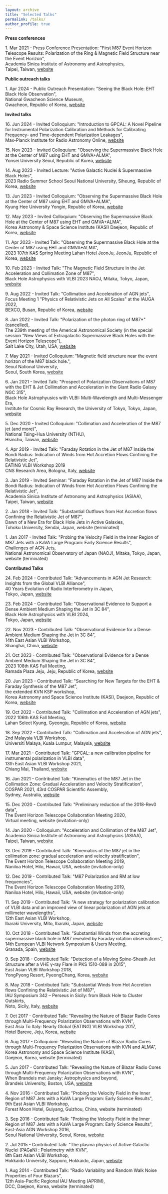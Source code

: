 ```yaml
---
layout: archive
title: "Selected Talks"
permalink: /talks/
author_profile: true
---
```


**Press conferences**

1\. Mar 2021 - Press Conference Presentation: "First M87 Event Horizon Telescope Results: Polarization of the Ring & Magnetic Field Structure near the Event Horizon", <br />
Academia Sinica Institute of Astronomy and Astrophysics, <br />
Taipei, Taiwan, [website](http://www.asiaa.sinica.edu.tw/news/shownews.php?i=c224900c36836fdf6ef50d6963df9c46)

**Public outreach talks**

1\. Apr 2024 - Public Outreach Presentation: "Seeing the Black Hole: EHT Black Hole Observation", <br />
National Gwacheon Science Museum, <br />
Gwacheon, Republic of Korea, [website](https://www.sciencecenter.go.kr/scipia/introduce/notice/24475)

**Invited talks**

16\. Jun 2024 - Invited Colloquium: "Introduction to GPCAL: A Novel Pipeline for Instrumental Polarization Calibration and Methods for Calibrating Frequency- and Time-dependent Polarization Leakages", <br />
Max-Planck Institute for Radio Astronomy
Online, [website](https://colloquia.mpifr-bonn.mpg.de/index.php?time=30)

15\. Nov 2023 - Invited Colloquium: "Observing the Supermassive Black Hole at the Center of M87 using EHT and GMVA+ALMA", <br />
Yonsei University
Seoul, Republic of Korea, [website](https://astro.yonsei.ac.kr/galaxy/galaxy01/seminar.do?mode=view&articleNo=177137&article.offset=0&articleLimit=10)

14\. Aug 2023 - Invited Lecture: "Active Galactic Nuclei \& Supermassive Black Holes", <br />
2023 Radio Summer School
Seoul National University, Siheung, Republic of Korea, [website](https://radio.kasi.re.kr/event/event.php?id=radiousers2023)

13\. Jun 2023 - Invited Colloquium: "Observing the Supermassive Black Hole at the Center of M87 using EHT and GMVA+ALMA", <br />
Kyung Hee University
Yongin, Republic of Korea, [website](https://space.khu.ac.kr/space/user/bbs/BMSR00040/view.do)

12\. May 2023 - Invited Colloquium: "Observing the Supermassive Black Hole at the Center of M87 using EHT and GMVA+ALMA", <br />
Korea Astronomy & Space Science Institute (KASI)
Daejeon, Republic of Korea, [website](https://www.kasi.re.kr/kor/post/eng_colloquium/29408)

11\. Apr 2023 - Invited Talk: "Observing the Supermassive Black Hole at the Center of M87 using EHT and GMVA+ALMA", <br />
2023 107th KAS Spring Meeting
Lahan Hotel JeonJu,  JeonJu, Republic of Korea, [website](http://www.kas.org/html/sub4_01_view.html?gubun=1&idx=74)

10\. Feb 2023 - Invited Talk: "The Magnetic Field Structure in the Jet Acceleration and Collimation Zone of M87", <br />
Black Hole Astrophysics with VLBI 2023
NAOJ, Mitaka, Tokyo, Japan, [website](https://sites.google.com/view/blackholeastrophysicswithvlbi2/program?authuser=0)

9\. Aug 2022 - Invited Talk: "Collimation and Acceleration of AGN jets", <br />
Focus Meeting 1 "Physics of Relativistic Jets on All Scales" at the IAUGA 2022, <br />
BEXCO, Busan, Republic of Korea, [website](http://ga2022-fm1.kasi.re.kr/?page_id=26)

8\. Jan 2022 - Invited Talk: "Polarization of the photon ring of M87*" (cancelled), <br />
The 239th meeting of the Americal Astronomical Society (in the special session "New Views of Extragalactic Supermassive Black Holes with the Event Horizon Telescope"), <br />
Salt Lake City, Utah, USA, [website](https://submissions.mirasmart.com/AAS239/itinerary/EventsAAG.aspx?rd=4)

7\. May 2021 - Invited Colloquium: "Magnetic field structure near the event horizon of the M87 black hole.", <br />
Seoul National University, <br />
Seoul, South Korea, [website](http://astro2.snu.ac.kr/bbs/board.php?tbl=colloquium170&mode=VIEW&num=10&category=&findType=&findWord=&sort1=&sort2=&language=&page=1)

6\. Jan 2021 - Invited Talk: "Prospect of Polarization Observations of M87 with the EHT & Jet Collimation and Acceleration in the Giant Radio Galaxy NGC 315", <br />
Black Hole Astrophyusics with VLBI: Multi-Wavelength and Multi-Messenger Era, <br />
Institute for Cosmic Ray Research, the University of Tokyo, Tokyo, Japan, [website](http://www.icrr.u-tokyo.ac.jp/hea/conference210118.html)

5\. Dec 2020 - Invited Colloquium: "Collimation and Acceleration of the M87 jet (and more)", <br />
National Tsing-Hua University (NTHU), <br />
Hsinchu, Taiwan, [website](http://www.astr.nthu.edu.tw/p/404-1336-186092.php?Lang=en)

4\. Apr 2019 - Invited Talk: "Faraday Rotation in the Jet of M87 Inside the Bondi Radius: Indication of Winds from Hot Accretion Flows Confining the Relativistic Jet", <br />
EATING VLBI Workshop 2019 <br />
CNS Research Area, Bologna, Italy, [website](https://sites.google.com/a/inaf.it/eating-vlbi-workshop-2019/program?authuser=0)

3\. Jan 2019 - Invited Seminar: "Faraday Rotation in the Jet of M87 Inside the Bondi Radius: Indication of Winds from Hot Accretion Flows Confining the Relativistic Jet", <br />
Academia Sinica Institute of Astronomy and Astrophysics (ASIAA), <br />
Taipei, Taiwan, [website](http://www.asiaa.sinica.edu.tw/activity/colloquium.php?i=2019)

2\. Jan 2018 - Invited Talk: "Substantial Outflows from Hot Accretion flows Confining the Relativistic Jet of M87", <br />
Dawn of a New Era for Black Hole Jets in Active Galaxies, <br />
Tohoku University, Sendai, Japan, website (terminated)

1\. Jan 2017 - Invited Talk: "Probing the Velocity Field in the Inner Region of M87 Jets with a KaVA Large Program: Early Science Results", <br />
Challenges of AGN Jets, <br />
National Astronomical Observatory of Japan (NAOJ), Mitaka, Tokyo, Japan, website (terminated)


**Contributed Talks**

24\. Feb 2024 - Contributed Talk: "Advancements in AGN Jet Research: Insights from the Global VLBI Alliance", <br />
40 Years Evolution of Radio Interferometry in Japan, <br />
Tokyo, Japan, [website](https://sites.google.com/view/40y-radio-interferometry-japan/home)

23\. Feb 2024 - Contributed Talk: "Observational Evidence to Support a Dense Ambient Medium Shaping the Jet in 3C 84", <br />
Black Hole Astrophysics with VLBI 2024, <br />
Tokyo, Japan, [website](https://sites.google.com/view/black-hole-astrophysics-with-v/program?authuser=0)

22\. Nov 2023 - Contributed Talk: "Observational Evidence for a Dense Ambient Medium Shaping the Jet in 3C 84", <br />
14th East Asian VLBI Workshop, <br />
Shanghai, China, [website](https://eavw2023.casconf.cn/page/1666240927259299841)

21\. Oct 2023 - Contributed Talk: "Observational Evidence for a Dense Ambient Medium Shaping the Jet in 3C 84", <br />
2023 108th KAS Fall Meeting, <br />
Ramada Plaza Jeju, Jeju, Republic of Korea, [website](https://www.dropbox.com/scl/fi/fkcstqq96xx1kz78d96hw/23KASFallMeeting_0925.pdf?rlkey=8kizoqmio0cchmr4ekbjb1h3m&dl=0)

20\. Jun 2023 - Contributed Talk: "Searching for New Targets for the EHT & Faraday Synthesis of the M87 Jet", <br />
the extended KVN KSP workshop, <br />
Korea Astronomy and Space Science Institute (KASI), Daejeon, Republic of Korea, [website](https://docs.google.com/document/d/1qD_oTI-0UQ8xIKjV1dX5Pz9nhq-8cRP0fI_bDsDT4wo/edit)

19\. Oct 2022 - Contributed Talk: "Collimation and Acceleration of AGN jets", <br />
2022 106th KAS Fall Meeting, <br />
Lahan Select Kyung,  Gyeongju, Republic of Korea, [website](http://www.kas.org/html/sub4_01_view.html?gubun=1&idx=74)

18\. Sep 2022 - Contributed Talk: "Collimation and Acceleration of AGN jets", <br />
2nd Malaysia VLBI Workshop, <br />
Universiti Malaya, Kuala Lumpur, Malaysia, [website](https://sites.google.com/view/2myvlbiworkshop/program?authuser=0)

17\. Mar 2021 - Contributed Talk: "GPCAL: a new calibration pipeline for instrumental polarization in VLBI data", <br />
13th East Asian VLBI Workshop 2021, <br />
Chiang Mai, Thailand, [website](https://indico.narit.or.th/event/152/page/267-program)

16\. Jan 2021 - Contributed Talk: "Kinematics of the M87 Jet in the Collimation Zone: Gradual Acceleration and Velocity Stratification", <br />
COSPAR 2021, 43rd COSPAR Scientific Assembly, <br />
Sydney, Australia, [website](https://www.cospar-assembly.org/admin/session_cospar.php?session=905)

15\. Dec 2020 - Contributed Talk: "Preliminary reduction of the 2018-Rev0 data", <br />
The Event Horizon Telescope Collaboration Meeting 2020, <br />
Virtual meeting, website (invitation-only)

14\. Jan 2020 - Colloquium: "Acceleration and Collimation of the M87 Jet", <br />
Academia Sinica Institute of Astronomy and Astrophysics (ASIAA), <br />
Taipei, Taiwan, [website](http://www.asiaa.sinica.edu.tw/activity/colloquium.php?i=2020)

13\. Dec 2019 - Contributed Talk: "Kinematics of the M87 jet in the collimation zone: gradual acceleration and velocity stratification", <br />
The Event Horizon Telescope Collaboration Meeting 2019, <br />
Naniloa Hotel, Hilo, Hawaii, USA, website (invitation-only)

12\. Dec 2019 - Contributed Talk: "M87 Polarization and RM at low frequencies", <br />
The Event Horizon Telescope Collaboration Meeting 2019, <br />
Naniloa Hotel, Hilo, Hawaii, USA, website (invitation-only)

11\. Sep 2019 - Contributed Talk: "A new strategy for polarization calibration of VLBI data and an improved view of linear polarization of AGN jets at millimeter wavelengths", <br />
12th East Asian VLBI Workshop, <br />
Ibaraki University, Mito, Ibaraki, Japan, [website](http://vlbi.sci.ibaraki.ac.jp/eavw19/program.html)

10\. Oct 2018 - Contributed Talk: "Substantial Winds from the accreting supermassive black hole in M87 revealed by Faraday rotation observations", <br />
14th European VLBI Network Symposium & Users Meeting, <br />
Granada, Spain, [website](http://evnsymp2018.iaa.es/content/program)

9\. Sep 2018 - Contributed Talk: "Detection of a Moving Spine-Sheath Jet Structure after a VHE γ-ray Flare in PKS 1510-089 in 2015", <br />
East Asian VLBI Workshop 2018, <br />
YongPyong Resort, PyeongChang, Korea, [website](https://radio.kasi.re.kr/event/event_eavn.php?d=eavn2018&m=menu&p=program)

8\. May 2018 - Contributed Talk: "Substantial Winds from Hot Accretion flows Confining the Relativistic Jet of M87", <br />
IAU Symposium 342 – Perseus in Sicily: from Black Hole to Cluster Outskirts, <br />
Noto, Sicily, Italy, [website](http://www.ira.inaf.it/iaus342/?page_id=36)

7\. Oct 2017 - Contributed Talk: "Revealing the Nature of Blazar Radio Cores through Multi-Frequency Polarization Observations with KVN", <br />
East Asia To Italy: Nearly Global (EATING) VLBI Workshop 2017, <br />
Hotel Bareve, Jeju, Korea, [website](https://agn.kasi.re.kr/eatingvlbi/index.html)

6\. Aug 2017 - Colloquium: "Revealing the Nature of Blazar Radio Cores through Multi-Frequency Polarization Observations with KVN and ALMA", <br />
Korea Astronomy and Space Science Institute (KASI), <br />
Daejeon, Korea, website (terminated)

5\. Jun 2017 - Contributed Talk: "Revealing the Nature of Blazar Radio Cores through Multi-Frequency Polarization Observations with KVN", <br />
When Brandeis met Jansky: Astrophysics and beyond, <br />
Brandeis University, Boston, USA, [website](https://www.slac.stanford.edu/~teddy/Brandeis/schedule.html)

4\. Nov 2016 - Contributed Talk: "Probing the Velocity Field in the Inner Region of M87 Jets with a KaVA Large Program: Early Science Results", <br />
9th East Asian VLBI Workshop, <br />
Forest Moon Hotel, Guiyang, Guizhou, China, website (terminated)

3\. Sep 2016 - Contributed Talk: "Probing the Velocity Field in the Inner Region of M87 Jets with a KaVA Large Program: Early Science Results", <br />
East-Asia AGN Workshop 2016, <br />
Seoul National University, Seoul, Korea, [website](http://astro1.snu.ac.kr/eaagn/schedule.html)

2\. Jul 2015 - Contributed Talk: "The plasma physics of Active Galactic Nuclei (PAGaN) : Polarimetry with KVN", <br />
8th East Asian VLBI Workshop, <br />
Hokkaido University, Sapporo, Hokkaido, Japan, [website](https://www.miz.nao.ac.jp/vera/en/content/cc/cc20150706/c11.html)

1\. Aug 2014 - Contributed Talk: "Radio Variability and Random Walk Noise Properties of Four Blazars", <br />
12th Asia-Pacific Regional IAU Meeting (APRIM), <br />
DCC, Daejeon, Korea, website (terminated)

